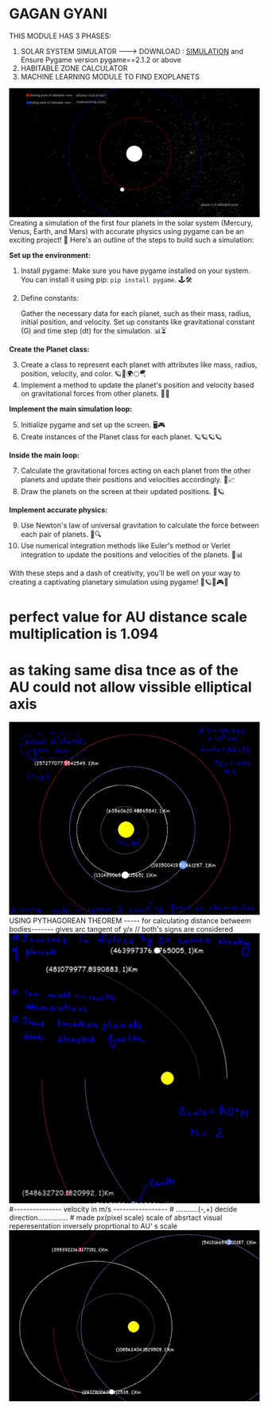 
# GAGAN GYANI

THIS MODULE HAS 3 PHASES:
1. SOLAR SYSTEM SIMULATOR    ---> DOWNLOAD : <a href= "https://github.com/ambiguousphoton/Gagan-Gayani/blob/main/gagan_gyani.py">SIMULATION</a> and Ensure Pygame version pygame==2.1.2 or above
2. HABITABLE ZONE CALCULATOR  
3. MACHINE LEARNING MODULE TO FIND EXOPLANETS 


<img src="gagangyani.PNG">
Creating a simulation of the first four planets in the solar system (Mercury, Venus, Earth, and Mars) with accurate physics using pygame can be an exciting project! 🌌 Here's an outline of the steps to build such a simulation:

**Set up the environment:**

1. Install pygame: Make sure you have pygame installed on your system. You can install it using pip: `pip install pygame`. 🕹️🛠️
2. Define constants:

   Gather the necessary data for each planet, such as their mass, radius, initial position, and velocity. Set up constants like gravitational constant (G) and time step (dt) for the simulation. 📊⏳

**Create the Planet class:**

3. Create a class to represent each planet with attributes like mass, radius, position, velocity, and color. 🪐📏🌍🌕🪂
4. Implement a method to update the planet's position and velocity based on gravitational forces from other planets. 🚀🌠

**Implement the main simulation loop:**

5. Initialize pygame and set up the screen. 🖥️🎮
6. Create instances of the Planet class for each planet. 🪐🪐🪐🪐

**Inside the main loop:**

7. Calculate the gravitational forces acting on each planet from the other planets and update their positions and velocities accordingly. 🌌📈
8. Draw the planets on the screen at their updated positions. 🎨🪐

**Implement accurate physics:**

9. Use Newton's law of universal gravitation to calculate the force between each pair of planets. 🌌🔍
10. Use numerical integration methods like Euler's method or Verlet integration to update the positions and velocities of the planets. 🧮📊

With these steps and a dash of creativity, you'll be well on your way to creating a captivating planetary simulation using pygame! 🚀🪐🌠🎮🌌
# perfect value for AU distance scale multiplication is 1.094 
# as taking same disa tnce as of the AU could not allow vissible elliptical axis 
<img src="planet.PNG">
USING PYTHAGOREAN THEOREM ----- for calculating distance betweem bodies-------
gives arc tangent of y/x // both's signs are considered
<img src="plant.PNG">
#--------------- velocity in m/s -----------------
# ...........(-,+) decide direction...............
# made px(pixel scale) scale of absrtact visual reperesentation inversely proprtional to AU' s scale
<img src="plnt.PNG">

